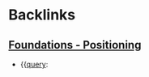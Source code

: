 
# Backlinks
## [Foundations - Positioning](<Foundations - Positioning.md>)
- {{[query](<query.md>):

